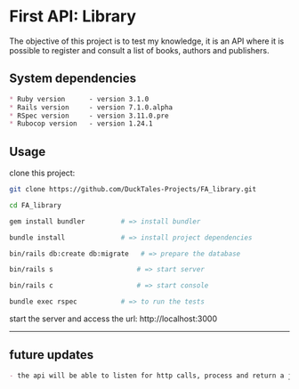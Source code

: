 # First API: Library

The objective of this project is to test my knowledge, it is an API where it is possible to register and consult a list of books, authors and publishers.

## System dependencies

```markdown
* Ruby version      - version 3.1.0
* Rails version     - version 7.1.0.alpha
* RSpec version     - version 3.11.0.pre
* Rubocop version   - version 1.24.1
```
## Usage

clone this project:

```sh
git clone https://github.com/DuckTales-Projects/FA_library.git

cd FA_library

gem install bundler         # => install bundler

bundle install              # => install project dependencies

bin/rails db:create db:migrate   # => prepare the database

bin/rails s                     # => start server

bin/rails c                     # => start console

bundle exec rspec           # => to run the tests
```
start the server and access the url: http://localhost:3000

<hr>

## future updates

```markdown
- the api will be able to listen for http calls, process and return a json
```
